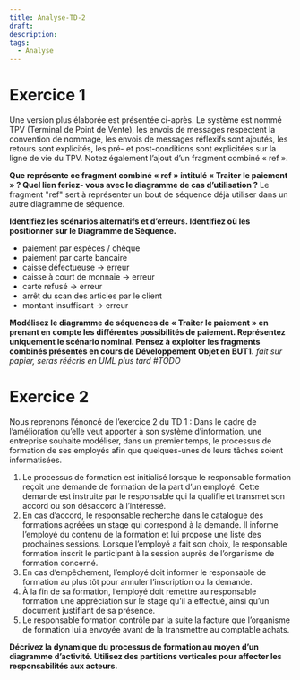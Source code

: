 ```yaml
---
title: Analyse-TD-2
draft: 
description: 
tags:
  - Analyse
---
```

# Exercice 1
Une version plus élaborée est présentée ci-après. Le système est nommé TPV (Terminal de Point de Vente), les envois de messages respectent la convention de nommage, les envois de messages réflexifs sont ajoutés, les retours sont explicités, les pré- et post-conditions sont explicitées sur la ligne de vie du TPV. Notez également l’ajout d’un fragment combiné « ref ».

**Que représente ce fragment combiné « ref » intitulé « Traiter le paiement » ? Quel lien feriez- vous avec le diagramme de cas d’utilisation ?**
Le fragment "ref" sert à représenter un bout de séquence déjà utiliser dans un autre diagramme de séquence.

**Identifiez les scénarios alternatifs et d’erreurs. Identifiez où les positionner sur le Diagramme de Séquence.**
- paiement par espèces / chèque
- paiement par carte bancaire
- caisse défectueuse -> erreur
- caisse à court de monnaie -> erreur
- carte refusé -> erreur
- arrêt du scan des articles par le client
- montant insuffisant -> erreur

**Modélisez le diagramme de séquences de « Traiter le paiement » en prenant en compte les différentes possibilités de paiement. Représentez uniquement le scénario nominal. Pensez à exploiter les fragments combinés présentés en cours de Développement Objet en BUT1.**
*fait sur papier, seras réécris en UML plus tard #TODO* 
# Exercice 2
Nous reprenons l’énoncé de l’exercice 2 du TD 1 : Dans le cadre de l’amélioration qu’elle veut apporter à son système d’information, une entreprise souhaite modéliser, dans un premier temps, le processus de formation de ses employés afin que quelques-unes de leurs tâches soient informatisées.
1. Le processus de formation est initialisé lorsque le responsable formation reçoit une demande de formation de la part d’un employé. Cette demande est instruite par le responsable qui la qualifie et transmet son accord ou son désaccord à l’intéressé.
2. En cas d’accord, le responsable recherche dans le catalogue des formations agréées un stage qui correspond à la demande. Il informe l’employé du contenu de la formation et lui propose une liste des prochaines sessions. Lorsque l’employé a fait son choix, le responsable formation inscrit le participant à la session auprès de l’organisme de formation concerné.
3. En cas d’empêchement, l’employé doit informer le responsable de formation au plus tôt pour annuler l’inscription ou la demande.
4. À la fin de sa formation, l’employé doit remettre au responsable formation une appréciation sur le stage qu’il a effectué, ainsi qu’un document justifiant de sa présence.
5. Le responsable formation contrôle par la suite la facture que l’organisme de formation lui a envoyée avant de la transmettre au comptable achats.

**Décrivez la dynamique du processus de formation au moyen d’un diagramme d’activité. Utilisez des partitions verticales pour affecter les responsabilités aux acteurs.**
